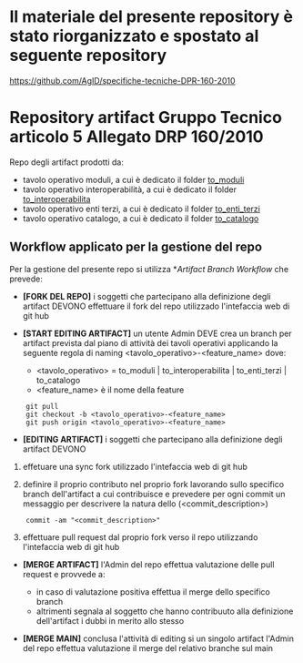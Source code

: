 # Il materiale del presente repository è stato riorganizzato e spostato al seguente repository

https://github.com/AgID/specifiche-tecniche-DPR-160-2010




# Repository artifact Gruppo Tecnico articolo 5 Allegato DRP 160/2010

Repo degli artifact prodotti da:

- tavolo operativo moduli, a cui è dedicato il folder [to_moduli](https://github.com/AgID/suap-gt-specifiche/tree/main/to_moduli)
- tavolo operativo interoperabilità, a cui è dedicato il folder [to_interoperabilita](https://github.com/AgID/suap-gt-specifiche/tree/main/to_interoperabilita)
- tavolo operativo enti terzi, a cui è dedicato il folder [to_enti_terzi](https://github.com/AgID/suap-gt-specifiche/tree/main/to_enti_terzi)
- tavolo operativo catalogo, a cui è dedicato il folder [to_catalogo](https://github.com/AgID/suap-gt-specifiche/tree/main/to_catalogo)


##  Workflow applicato per la gestione del repo

Per la gestione del presente repo si utilizza **Artifact Branch Workflow* che prevede:

- **[FORK DEL REPO]** i soggetti che partecipano alla definizione degli artifact DEVONO effettuare il fork del repo utilizzado l'intefaccia web di git hub

- **[START EDITING ARTIFACT]** un utente Admin DEVE crea un branch per artifact prevista dal piano di attività dei tavoli operativi applicando la seguente regola di naming <tavolo_operativo>-<feature_name> dove:

    - <tavolo_operativo> = to_moduli | to_interoperabilita | to_enti_terzi |  to_catalogo
    - <feature_name> è il nome della feature
```
    git pull
    git checkout -b <tavolo_operativo>-<feature_name>
    git push origin <tavolo_operativo>-<feature_name>
```

- **[EDITING ARTIFACT]** i soggetti che partecipano alla definizione degli artifact DEVONO 

1. effetuare una sync fork utilizzado l'intefaccia web di git hub

2. definire il proprio contributo nel proprio fork lavorando sullo specifico branch dell'artifact a cui contribuisce e prevedere per ogni commit un messaggio per descrivere la natura dello (<commit_description>)

```
    commit -am "<commit_description>"
```

3. effettuare pull request dal proprio fork verso il repo utilizzando l'intefaccia web di git hub 

-  **[MERGE ARTIFACT]** l'Admin del repo effettua valutazione delle pull request e provvede a:

    - in caso di valutazione positiva effettua il merge dello specifico branch
    - altrimenti segnala al soggetto che hanno contribuuto alla definizione dell'artifact i dubbi in merito allo stesso

-  **[MERGE MAIN]** conclusa l'attività di editing si un singolo artifact l'Admin del repo effettua valutazione il merge del relativo branche sul main
